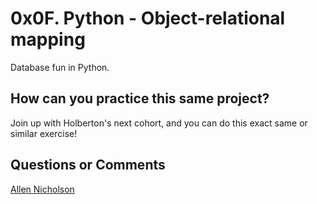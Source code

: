 # 0x0F. Python - Object-relational mapping

Database fun in Python.

## How can you practice this same project?

Join up with Holberton's next cohort, and you can do this exact same or similar exercise!
## Questions or Comments

[Allen Nicholson](https://github.com/ranicholson)